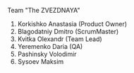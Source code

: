 Team "The ZVEZDNAYA"

1. Korkishko Anastasia (Product Owner)
2. Blagodatniy Dmitro (ScrumMaster)
3. Kvitka Olexandr (Team Lead)
4. Yeremenko Daria (QA)
5. Pashinsky Volodimir
6. Sysoev Maksim 
